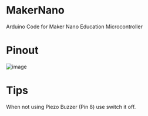 # MakerNano
Arduino Code for Maker Nano Education Microcontroller


# Pinout
![image](https://user-images.githubusercontent.com/52134197/187784991-94ed8a67-fbf3-4b7d-a2ee-227714b21448.png)


# Tips

When not using Piezo Buzzer (Pin 8) use switch it off.




